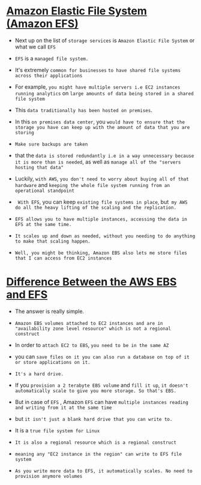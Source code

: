 # <ins> Amazon Elastic File System (Amazon EFS) </ins> #

- Next up on the list of `storage services` is `Amazon Elastic File System` or what we call `EFS`

- `EFS` is a `managed file system.`

- It's extremely `common for businesses` `to have shared file systems across their applications`

- For example, `you might have multiple servers i.e EC2 instances running analytics` on `large amounts of data being stored in a shared file system`

- This `data traditionally has been hosted on premises`. 

- In this `on premises data center`, you `would have to ensure that the storage you have can keep up with the amount of data that you are storing`

- `Make sure backups are taken` 

- that the `data is stored redundantly i.e in a way unnecessary because it is more than is needed`, as well as `manage all of the "servers hosting that data"  `

- Luckily, `with AWS`, `you don't need to worry about buying all of that hardware` and `keeping the whole file system running from an operational standpoint`

- ` With EFS`, you can keep `existing file systems in place`, but` my AWS do all the heavy lifting of the scaling and the replication.`

- `EFS allows you to have multiple instances, accessing the data in EFS at the same time.`

- `It scales up and down as needed, without you needing to do anything to make that scaling happen.`

- `Well, you might be thinking, Amazon EBS also lets me store files that I can access from EC2 instances`

# <ins> Difference Between the AWS EBS and EFS </ins> #

- The answer is really simple.

- `Amazon EBS volumes attached to EC2 instances and are in "availability zone level resource" which is not a regional construct`

-  In order to `attach EC2 to EBS`, `you need to be in the same AZ`

- you can `save files on it you can also run a database on top of it or store applications on it. `

- `It's a hard drive.`

- If you `provision a 2 terabyte EBS volume` and `fill it up`, `it doesn't automatically scale to give you more storage. So that's EBS.`

- But in case of `EFS` , Amazon `EFS` can have `multiple instances reading and writing from it at the same time`

- but `it isn't just a blank hard drive that you can write to.`

- It is a `true file system for Linux`

- `It is also a regional resource which is a regional construct`

- `meaning any "EC2 instance in the region" can write to EFS file system`

- `As you write more data to EFS, it automatically scales. No need to provision anymore volumes`